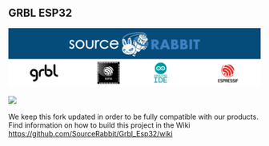 GRBL ESP32
------
<p align="center">
<a href="https://www.sourcerabbit.com/"><img src="https://github.com/SourceRabbit/GRBL_ESP32/blob/main/Images/GitHubPageBanner.png" alt="SourceRabbit.com"></a>
</p>

[![](https://dcbadge.vercel.app/api/server/nRKETyjJ7E)](https://discord.gg/nRKETyjJ7E)

We keep this fork updated in order to be fully compatible with our products.
Find information on how to build this project in the Wiki
https://github.com/SourceRabbit/Grbl_Esp32/wiki
